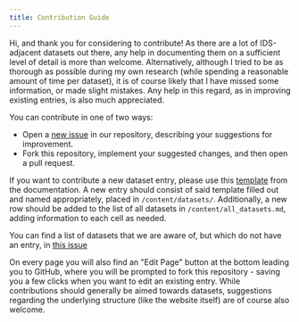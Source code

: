 ```yaml
---
title: Contribution Guide
---
```


Hi, and thank you for considering to contribute!
As there are a lot of IDS-adjacent datasets out there, any help in documenting them on a sufficient level of detail is more than welcome.
Alternatively, although I tried to be as thorough as possible during my own research (while spending a reasonable amount of time per dataset), it is of course likely that I have missed some information, or made slight mistakes.
Any help in this regard, as in improving existing entries, is also much appreciated.

You can contribute in one of two ways:

- Open a [new issue](https://github.com/fkie-cad/intrusion-detection-datasets/issues/new/choose) in our repository, describing your suggestions for improvement.
- Fork this repository, implement your suggested changes, and then open a pull request.

If you want to contribute a new dataset entry, please use this [template](https://raw.githubusercontent.com/fkie-cad/intrusion-detection-datasets/main/docs/new_entry_template.md) from the documentation.
A new entry should consist of said template filled out and named appropriately, placed in `/content/datasets/`.
Additionally, a new row should be added to the list of all datasets in `/content/all_datasets.md`, adding information to each cell as needed.

You can find a list of datasets that we are aware of, but which do not have an entry, in [this issue](https://github.com/fkie-cad/intrusion-detection-datasets/issues/13) 

On every page you will also find an "Edit Page" button at the bottom leading you to GitHub, where you will be prompted to fork this repository - saving you a few clicks when you want to edit an existing entry.
While contributions should generally be aimed towards datasets, suggestions regarding the underlying structure (like the website itself) are of course also welcome.